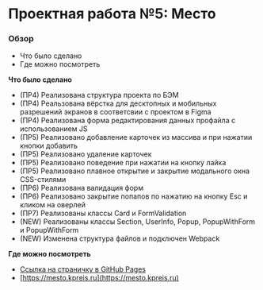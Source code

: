 # Проектная работа №5: Место

### Обзор

- Что было сделано
- Где можно посмотреть

**Что было сделано**

- (ПР4) Реализована структура проекта по БЭМ
- (ПР4) Реальзована вёрстка для десктопных и мобильных разрешений экранов в соответсвии с проектом в Figma
- (ПР4) Реализована форма редактирования данных профайла с использованием JS
- (ПР5) Реализовано добавление карточек из массива и при нажатии кнопки добавить
- (ПР5) Реализовано удаление карточек
- (ПР5) Реализовано поведение при нажатии на кнопку лайка
- (ПР5) Реализовано плавное открытие и закрытие модального окна CSS-стилями
- (ПР6) Реализована валидация форм
- (ПР6) Реализовано закрытие попапов по нажатию на кнопку Esc и кликом на оверлей
- (ПР7) Реализованы классы Card и FormValidation
- (NEW) Реализованы классы Section, UserInfo, Popup, PopupWithForm и PopupWithForm
- (NEW) Изменена структура файлов и подключен Webpack

**Где можно посмотреть**

- [Ссылка на страничку в GitHub Pages](https://kpreis.github.io/mesto/index.html)
- [https://mesto.kpreis.ru](https://mesto.kpreis.ru)
